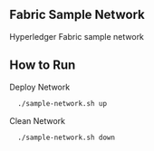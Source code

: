 ## Fabric Sample Network
Hyperledger Fabric sample network

## How to Run
Deploy Network
```bash
  ./sample-network.sh up
```

Clean Network
```bash
  ./sample-network.sh down
```
